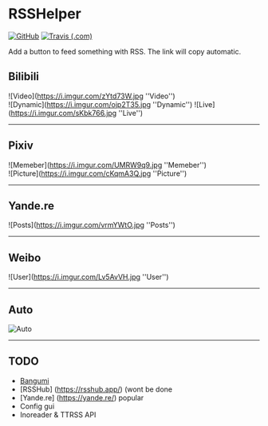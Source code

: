 # RSSHelper

[![GitHub](https://img.shields.io/github/license/BangumiSystem/RSSHelper.svg?style=flat-square)](https://github.com/BangumiSystem/RSSHelper/blob/master/LICENSE)
[![Travis (.com)](https://img.shields.io/travis/com/BangumiSystem/RSSHelper.svg?style=flat-square)](https://travis-ci.com/BangumiSystem/RSSHelper)

Add a button to feed something with RSS. The link will copy automatic. 

## Bilibili  
![Video](https://i.imgur.com/zYtd73W.jpg ''Video'')  
![Dynamic](https://i.imgur.com/ojp2T35.jpg ''Dynamic'')
![Live](https://i.imgur.com/sKbk766.jpg ''Live'')
***
## Pixiv
![Memeber](https://i.imgur.com/UMRW9q9.jpg ''Memeber'')  
![Picture](https://i.imgur.com/cKqmA3Q.jpg ''Picture'')
***
## Yande.re
![Posts](https://i.imgur.com/vrmYWtO.jpg ''Posts'')
***
## Weibo
![User](https://i.imgur.com/Lv5AvVH.jpg ''User'')
***
## Auto
![Auto](https://i.imgur.com/kLqLyo5.jpg)
***
## TODO
* [Bangumi](https://bgm.tv/)
* [RSSHub] (https://rsshub.app/) (wont be done
* [Yande.re] (https://yande.re/) popular
* Config gui
* Inoreader & TTRSS API
